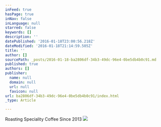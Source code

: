 ```yaml
---
inFeed: true
hasPage: true
inNav: false
inLanguage: null
starred: false
keywords: []
description: ''
datePublished: '2016-01-18T23:00:56.218Z'
dateModified: '2016-01-18T21:14:59.505Z'
title: ''
author: []
sourcePath: _posts/2016-01-18-ba2806df-34b3-49dc-96e4-0be5db4b0c91.md
published: true
authors: []
publisher:
  name: null
  domain: null
  url: null
  favicon: null
url: ba2806df-34b3-49dc-96e4-0be5db4b0c91/index.html
_type: Article

---
```

Roasting Speciality Coffee Since 2013
![](https://the-grid-user-content.s3-us-west-2.amazonaws.com/fd0cc492-9592-44c3-8709-111aeb9a1426.jpg)